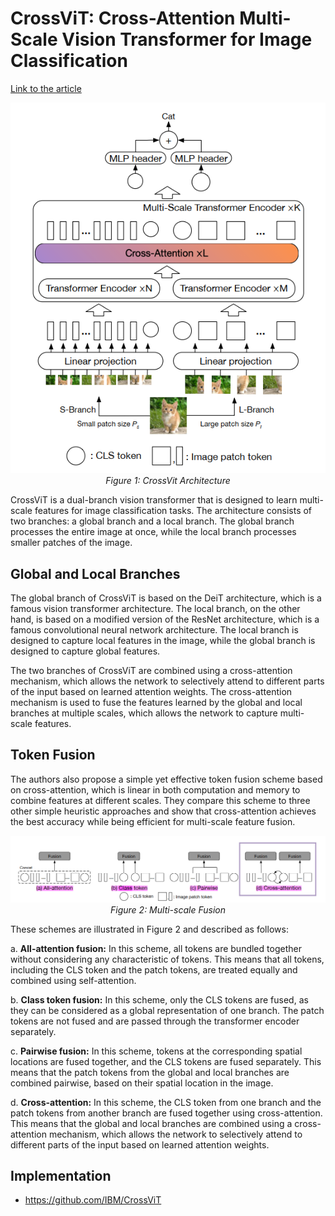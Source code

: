 # CrossViT: Cross-Attention Multi-Scale Vision Transformer for Image Classification

[Link to the article](https://arxiv.org/abs/2103.14899)

<p align="center">
  <img src="https://github.com/farkoo/AbstractVault/blob/master/CrossVit.png">
  <br>
  <em>Figure 1: CrossVit Architecture</em>
</p>

CrossViT is a dual-branch vision transformer that is designed to learn multi-scale features for image classification tasks. The architecture consists of two branches: a global branch and a local branch. The global branch processes the entire image at once, while the local branch processes smaller patches of the image.
</br>

## Global and Local Branches
The global branch of CrossViT is based on the DeiT architecture, which is a famous vision transformer architecture. The local branch, on the other hand, is based on a modified version of the ResNet architecture, which is a famous convolutional neural network architecture. The local branch is designed to capture local features in the image, while the global branch is designed to capture global features.

The two branches of CrossViT are combined using a cross-attention mechanism, which allows the network to selectively attend to different parts of the input based on learned attention weights. The cross-attention mechanism is used to fuse the features learned by the global and local branches at multiple scales, which allows the network to capture multi-scale features.

## Token Fusion
The authors also propose a simple yet effective token fusion scheme based on cross-attention, which is linear in both computation and memory to combine features at different scales. They compare this scheme to three other simple heuristic approaches and show that cross-attention achieves the best accuracy while being efficient for multi-scale feature fusion.

<p align="center">
  <img src="https://github.com/farkoo/AbstractVault/blob/master/Multi-scale%20fusion.png" alt="Multi-scale Fusion">
  <br>
  <em>Figure 2: Multi-scale Fusion</em>
</p>

These schemes are illustrated in Figure 2 and described as follows:

a.  **All-attention fusion:** In this scheme, all tokens are bundled together without considering any characteristic of tokens. This means that all tokens, including the CLS token and the patch tokens, are treated equally and combined using self-attention.

b.  **Class token fusion:** In this scheme, only the CLS tokens are fused, as they can be considered as a global representation of one branch. The patch tokens are not fused and are passed through the transformer encoder separately.

c.  **Pairwise fusion:** In this scheme, tokens at the corresponding spatial locations are fused together, and the CLS tokens are fused separately. This means that the patch tokens from the global and local branches are combined pairwise, based on their spatial location in the image.

d.  **Cross-attention:** In this scheme, the CLS token from one branch and the patch tokens from another branch are fused together using cross-attention. This means that the global and local branches are combined using a cross-attention mechanism, which allows the network to selectively attend to different parts of the input based on learned attention weights.

## Implementation
* https://github.com/IBM/CrossViT
